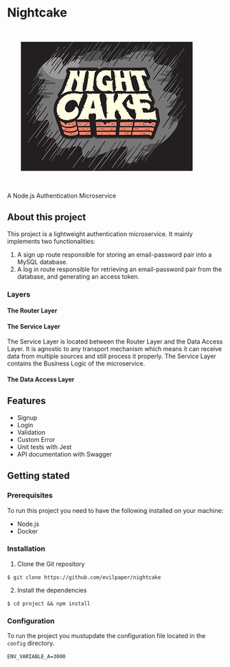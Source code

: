# Nightcake

<img src="night-cake-logo.png" alt="Night Cake Logo" width="400" height="300" style="padding: 2rem;">

A Node.js Authentication Microservice

## About this project

This project is a lightweight authentication microservice. It mainly implements two functionalities:

1. A sign up route responsible for storing an email-password pair into a MySQL database.
1. A log in route responsible for retrieving an email-password pair from the database, and generating an access token.

### Layers

#### The Router Layer

#### The Service Layer

The Service Layer is located between the Router Layer and the Data Access Layer. It is agnostic to any transport mechanism which means it can receive data from multiple sources and still process it properly. The Service Layer contains the Business Logic of the microservice.

#### The Data Access Layer

## Features

- Signup
- Login
- Validation
- Custom Error
- Unit tests with Jest
- API documentation with Swagger

## Getting stated

### Prerequisites

To run this project you need to have the following installed on your machine:

- Node.js
- Docker

### Installation

1. Clone the Git repository

```
$ git clone https://github.com/evilpaper/nightcake
```

2. Install the dependencies

```
$ cd project && npm install
```

### Configuration

To run the project you mustupdate the configuration file located in the `config` directory.

```
ENV_VARIABLE_A=3000
```
